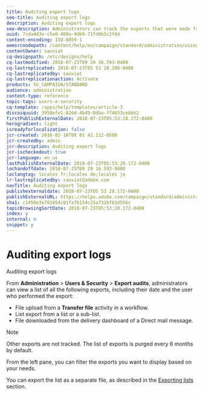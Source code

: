 ```yaml
---
title: Auditing export logs
seo-title: Auditing export logs
description: Auditing export logs
seo-description: Administrators can track the exports that were made from Adobe Campaign.
uuid: 7cda4d3e-c5e0-400a-9db9-71fd0b5c2fdd
content-encoding: ISO-8859-1
aemsrcnodepath: /content/help/en/campaign/standard/administration/using/auditing-export-logs
contentOwner: sauviat
cq-designpath: /etc/designs/help
cq-lastmodified: 2018-07-25T09 29 16.593-0400
cq-lastreplicated: 2018-07-23T05 53 28.208-0400
cq-lastreplicatedby: sauviat
cq-lastreplicationaction: Activate
products: SG_CAMPAIGN/STANDARD
audience: administration
content-type: reference
topic-tags: users-e-security
cq-template: /apps/help/templates/article-3
discoiquuid: 3950efe1-826d-4b49-8dba-ff4033cebb62
firstPublishExternalDate: 2018-07-23T05:53:28.172-0400
herogradient: light
isreadyforlocalization: false
jcr-created: 2018-02-16T08 01 42.112-0500
jcr-createdby: admin
jcr-description: Auditing export logs
jcr-ischeckedout: true
jcr-language: en_us
lastPublishExternalDate: 2018-07-23T05:53:28.172-0400
lochandoffdate: 2018-07-25T09 29 16.593-0400
loclangtag: locales fr;locales de;locales ja
lr-lastreplicatedby: sauviat@adobe.com
navTitle: Auditing export logs
publishexternaldate: 2018-07-23T05 53 28.172-0400
publishExternalURL: https://helpx.adobe.com/campaign/standard/administration/using/auditing-export-logs.html
sha1: c1456e3e781654c01fa7b154c25a732bf61d556c
topicBrowsingSortDate: 2018-07-23T05:53:28.172-0400
index: y
internal: n
snippet: y
---
```


# Auditing export logs

Auditing export logs

From **Administration** > **Users & Security** > **Export audits**, administrators can view a list of all the following exports, including their date and the user who performed the export:

* File upload from a **Transfer file** activity in a workflow.
* List export from a list or a sub-list.
* File downloaded from the delivery dashboard of a Direct mail message.

>[!NOTE]
>
>Other exports are not tracked. The list of exports is purged every 6 months by default.

From the left pane, you can filter the exports you want to display based on your needs.

You can export the list as a separate file, as described in the [Exporting lists](../../automating/using/exporting-lists.md) section.
